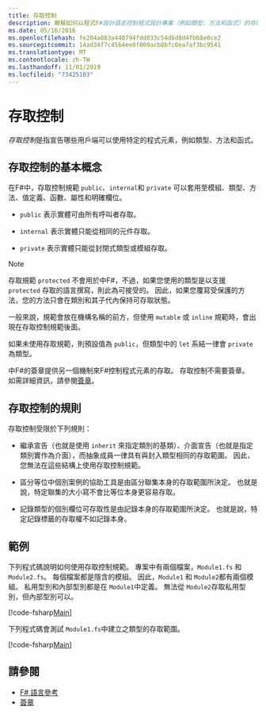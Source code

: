 ```yaml
---
title: 存取控制
description: 瞭解如何以程式F#設計語言控制程式設計專案（例如類型、方法和函式）的存取。
ms.date: 05/16/2016
ms.openlocfilehash: fe204a883a440794fdd033c54d6d8d4fb68e0ce2
ms.sourcegitcommit: 14ad34f7c4564ee0f009acb8bfc0ea7af3bc9541
ms.translationtype: MT
ms.contentlocale: zh-TW
ms.lasthandoff: 11/01/2019
ms.locfileid: "73425103"
---
```

# <a name="access-control"></a>存取控制

*存取控制*是指宣告哪些用戶端可以使用特定的程式元素，例如類型、方法和函式。

## <a name="basics-of-access-control"></a>存取控制的基本概念

在F#中，存取控制規範 `public`、`internal`和 `private` 可以套用至模組、類型、方法、值定義、函數、屬性和明確欄位。

- `public` 表示實體可由所有呼叫者存取。

- `internal` 表示實體只能從相同的元件存取。

- `private` 表示實體只能從封閉式類型或模組存取。

> [!NOTE]
> 存取規範 `protected` 不會用於中F#，不過，如果您使用的類型是以支援 `protected` 存取的語言撰寫，則此為可接受的。 因此，如果您覆寫受保護的方法，您的方法只會在類別和其子代內保持可存取狀態。

一般來說，規範會放在機構名稱的前方，但使用 `mutable` 或 `inline` 規範時，會出現在存取控制規範後面。

如果未使用存取規範，則預設值為 `public`，但類型中的 `let` 系結一律會 `private` 為類型。

中F#的簽章提供另一個機制來F#控制程式元素的存取。 存取控制不需要簽章。 如需詳細資訊，請參閱[簽章](signature-files.md)。

## <a name="rules-for-access-control"></a>存取控制的規則

存取控制受限於下列規則：

- 繼承宣告（也就是使用 `inherit` 來指定類別的基類）、介面宣告（也就是指定類別實作為介面），而抽象成員一律具有與封入類型相同的存取範圍。 因此，您無法在這些結構上使用存取控制規範。

- 區分等位中個別案例的協助工具是由區分聯集本身的存取範圍所決定。 也就是說，特定聯集的大小寫不會比等位本身更容易存取。

- 記錄類型的個別欄位可存取性是由記錄本身的存取範圍所決定。 也就是說，特定記錄標籤的存取權不如記錄本身。

## <a name="example"></a>範例

下列程式碼說明如何使用存取控制規範。 專案中有兩個檔案，`Module1.fs` 和 `Module2.fs`。 每個檔案都是隱含的模組。 因此，`Module1` 和 `Module2`都有兩個模組。 私用型別和內部型別都是在 `Module1`中定義。 無法從 `Module2`存取私用型別，但內部型別可以。

[!code-fsharp[Main](~/samples/snippets/fsharp/access-control/snippet1.fs)]

下列程式碼會測試 `Module1.fs`中建立之類型的存取範圍。

[!code-fsharp[Main](~/samples/snippets/fsharp/access-control/snippet2.fs)]

## <a name="see-also"></a>請參閱

- [F# 語言參考](index.md)
- [簽章](signature-files.md)
